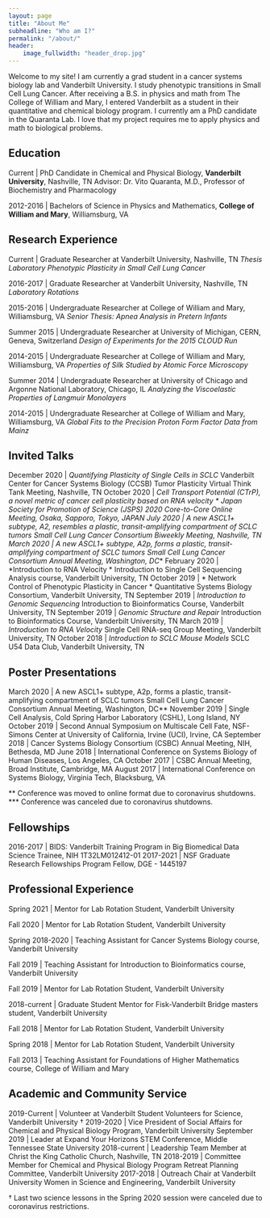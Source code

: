 ```yaml
---
layout: page
title: "About Me"
subheadline: "Who am I?"
permalink: "/about/"
header:
    image_fullwidth: "header_drop.jpg"
---
```

Welcome to my site! I am currently a grad student in a cancer systems biology lab and Vanderbilt University. I study phenotypic transitions in Small Cell Lung Cancer. After receiving a B.S. in physics and math from The College of William and Mary, I entered Vanderbilt as a student in their quantitative and chemical biology program. I currently am a PhD candidate in the Quaranta Lab. I love that my project requires me to apply physics and math to biological problems.

## Education

Current | PhD Candidate in Chemical and Physical Biology, **Vanderbilt
University**, Nashville, TN
Advisor: Dr. Vito Quaranta, M.D., Professor of Biochemistry and
Pharmacology


2012-2016 | Bachelors of Science in Physics and Mathematics, **College
of William and Mary**, Williamsburg, VA


## Research Experience


Current | Graduate Researcher at Vanderbilt University, Nashville, TN
*Thesis Laboratory*
*Phenotypic Plasticity in Small Cell Lung Cancer*

2016-2017 | Graduate Researcher at Vanderbilt University, Nashville, TN
*Laboratory Rotations*


2015-2016 | Undergraduate Researcher at College of William and Mary,
Williamsburg, VA
*Senior Thesis: Apnea Analysis in Pretern Infants*


Summer 2015 | Undergraduate Researcher at University of Michigan, CERN,
Geneva, Switzerland
*Design of Experiments for the 2015 CLOUD Run*


2014-2015 | Undergraduate Researcher at College of William and Mary,
Williamsburg, VA
*Properties of Silk Studied by Atomic Force Microscopy*


Summer 2014 | Undergraduate Researcher at University of Chicago and
Argonne National Laboratory, Chicago, IL
*Analyzing the Viscoelastic Properties of Langmuir Monolayers*


2014-2015 | Undergraduate Researcher at College of William and Mary,
Williamsburg, VA
*Global Fits to the Precision Proton Form Factor Data from Mainz*


## Invited Talks

December 2020 | *Quantifying
Plasticity of Single Cells in SCLC*
 Vanderbilt Center for Cancer Systems Biology (CCSB) Tumor Plasticity
Virtual Think Tank Meeting, Nashville, TN
October 2020 | *Cell Transport Potential (CTrP), a novel metric of
cancer cell plasticity based on RNA velocity *
 Japan Society for Promotion of Science (JSPS) 2020 Core-to-Core Online
Meeting, Osaka, Sapporo, Tokyo, JAPAN
July 2020 | *A new ASCL1+ subtype, A2, resembles a plastic,
transit-amplifying compartment of SCLC tumors*
 Small Cell Lung Cancer Consortium Biweekly Meeting, Nashville, TN
March 2020 | *A new ASCL1+ subtype, A2p, forms a plastic,
transit-amplifying compartment of SCLC tumors*
 Small Cell Lung Cancer Consortium Annual Meeting, Washington, DC**
February 2020 | *Introduction to RNA Velocity *
 Introduction to Single Cell Sequencing Analysis course, Vanderbilt
University, TN
October 2019 | * Network Control of Phenotypic Plasticity in Cancer *
 Quantitative Systems Biology Consortium, Vanderbilt University, TN
September 2019 | *Introduction to Genomic Sequencing*
 Introduction to Bioinformatics Course, Vanderbilt University, TN
September 2019 | *Genomic Structure and Repair*
 Introduction to Bioinformatics Course, Vanderbilt University, TN
March 2019 | *Introduction to RNA Velocity*
 Single Cell RNA-seq Group Meeting, Vanderbilt University, TN
October 2018 | *Introduction to SCLC Mouse Models*
 SCLC U54 Data Club, Vanderbilt University, TN

## Poster Presentations

March 2020 | A new ASCL1+ subtype,
A2p, forms a plastic, transit-amplifying compartment of SCLC tumors
 Small Cell Lung Cancer Consortium Annual Meeting,
 Washington, DC**
November 2019 | Single Cell Analysis, Cold Spring Harbor Laboratory
(CSHL),
 Long Island, NY
October 2019 | Second Annual Symposium on Multiscale Cell Fate,
NSF-Simons Center at University of California, Irvine (UCI),
 Irvine, CA
September 2018 | Cancer Systems Biology Consortium (CSBC) Annual
Meeting,
NIH, Bethesda, MD
June 2018 | International Conference on Systems Biology of Human
Diseases,
 Los Angeles, CA
October 2017 | CSBC Annual Meeting,
Broad Institute, Cambridge, MA
August 2017 | International Conference on Systems Biology,
 Virginia Tech, Blacksburg, VA

** Conference was moved to online format due to coronavirus shutdowns.
*** Conference was canceled due to coronavirus shutdowns.

## Fellowships


2016-2017 | BIDS: Vanderbilt Training Program in Big Biomedical Data
Science Trainee,
 NIH 1T32LM012412-01
2017-2021 | NSF Graduate Research Fellowships Program Fellow, DGE -
1445197
 

## Professional Experience

Spring 2021 | Mentor for Lab Rotation
Student, Vanderbilt University

Fall 2020 | Mentor for Lab Rotation Student, Vanderbilt University

Spring 2018-2020 | Teaching Assistant for Cancer Systems Biology course,
Vanderbilt University

Fall 2019 | Teaching Assistant for Introduction to Bioinformatics
course, Vanderbilt University

Fall 2019 | Mentor for Lab Rotation Student, Vanderbilt University

2018-current | Graduate Student Mentor for Fisk-Vanderbilt Bridge
masters student, Vanderbilt University

Fall 2018 | Mentor for Lab Rotation Student, Vanderbilt University

Spring 2018 | Mentor for Lab Rotation Student, Vanderbilt University

Fall 2013 | Teaching Assistant for Foundations of Higher Mathematics
course, College of William and Mary

## Academic and Community Service

2019-Current | Volunteer at Vanderbilt
Student Volunteers for Science, Vanderbilt University †
2019-2020 | Vice President of Social Affairs for Chemical and Physical
Biology Program, Vanderbilt University
September 2019 | Leader at Expand Your Horizons STEM Conference,
 Middle Tennessee State University
2018-current | Leadership Team Member at Christ the King Catholic
Church, Nashville, TN
2018-2019 | Committee Member for Chemical and Physical Biology Program
Retreat Planning Committee,
 Vanderbilt University
2017-2018 | Outreach Chair at Vanderbilt University Women in Science and
Engineering, Vanderbilt University

† Last two science lessons in the Spring 2020 session were canceled due
to coronavirus restrictions.
